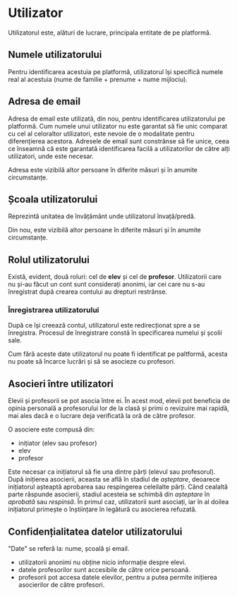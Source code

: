 # Utilizator

Utilizatorul este, alături de lucrare, principala entitate de pe platformă.

## Numele utilizatorului

Pentru identificarea acestuia pe platformă, utilizatorul își specifică numele real al acestuia (nume de familie + prenume + nume mijlociu).

## Adresa de email

Adresa de email este utilizată, din nou, pentru identificarea utilizatorului pe platformă. Cum numele unui utilizator nu este garantat să fie unic comparat cu cel al celoraltor utilizatori, este nevoie de o modalitate pentru diferențierea acestora. Adresele de email sunt constrânse să fie unice, ceea ce înseamnă că este garantată identificarea facilă a utilizatorilor de către alți utilizatori, unde este necesar.

Adresa este vizibilă altor persoane în diferite măsuri și în anumite circumstanțe.

## Școala utilizatorului

Reprezintă unitatea de învățământ unde utilizatorul învață/predă.

Din nou, este vizibilă altor persoane în diferite măsuri și în anumite circumstanțe.

## Rolul utilizatorului

Există, evident, două roluri: cel de **elev** și cel de **profesor**. Utilizatorii care nu și-au făcut un cont sunt considerați anonimi, iar cei care nu s-au înregistrat după crearea contului au drepturi restrânse.

### Înregistrarea utilizatorului

După ce își creează contul, utilizatorul este redirecționat spre a se înregistra. Procesul de înregistrare constă în specificarea numelui și școlii sale.

Cum fără aceste date utilizatorul nu poate fi identificat pe paltformă, acesta nu poate să încarce lucrări și să se asocieze cu profesori.

## Asocieri între utilizatori

Elevii și profesorii se pot asocia între ei. În acest mod, elevii pot beneficia de opinia personală a profesorului lor de la clasă și primi o revizuire mai rapidă, mai ales dacă e o lucrare deja verificată la oră de către profesor.

O asociere este compusă din:

- inițiator (elev sau profesor)
- elev
- profesor

Este necesar ca inițiatorul să fie una dintre părți (elevul sau profesorul). După inițierea asocierii, aceasta se află în stadiul de _așteptare_, deoarece inițiatorul așteaptă aprobarea sau respingerea celeilalte părți. Când cealaltă parte răspunde asocierii, stadiul acesteia se schimbă din _așteptare_ în _aprobată_ sau _respinsă_. În primul caz, utilizatorii sunt asociați, iar în al doilea inițiatorul primește o înștiințare în legătură cu asocierea refuzată.

## Confidențialitatea datelor utilizatorului

"Date" se referă la: nume, școală și email.

- utilizatorii anonimi nu obține nicio informație despre elevi.
- datele profesorilor sunt accesibile de către orice persoană.
- profesorii pot accesa datele elevilor, pentru a putea permite inițierea asocierilor de către profesori.
